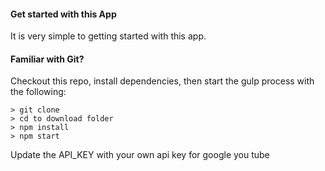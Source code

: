 #### Get started with this App

It is very simple to getting started with this app.

#### Familiar with Git?
Checkout this repo, install dependencies, then start the gulp process with the following:

```
> git clone
> cd to download folder
> npm install
> npm start
```

Update the API_KEY with your own api key for google you tube
